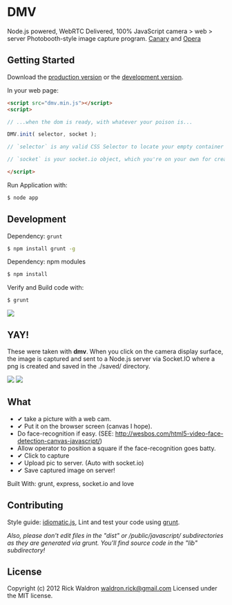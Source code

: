 # DMV

Node.js powered, WebRTC Delivered, 100% JavaScript camera > web > server Photobooth-style image capture program. [Canary](http://tools.google.com/dlpage/chromesxs) and [Opera](http://dev.opera.com/articles/view/labs-more-fun-using-the-web-with-getusermedia-and-native-pages/)

## Getting Started
Download the [production version][min] or the [development version][max].

[min]: https://raw.github.com/rwldrn/dmv/master/public/javascripts/dmv.min.js
[max]: https://raw.github.com/rwldrn/dmv/master/public/javascripts/dmv.js

In your web page:

```html
<script src="dmv.min.js"></script>
<script>

// ...when the dom is ready, with whatever your poison is...

DMV.init( selector, socket );

// `selector` is any valid CSS Selector to locate your empty container in the DOM

// `socket` is your socket.io object, which you're on your own for creating.

</script>
```

Run Application with:

```bash
$ node app
```

## Development


Dependency: `grunt`

```bash
$ npm install grunt -g
```


Dependency: npm modules

```bash
$ npm install
```


Verify and Build code with:

```bash
$ grunt
```



<img src="http://cache.gyazo.com/371f1171d2e19208f64adbbecb38b15d.png">


## YAY!

These were taken with **dmv**. When you click on the camera display surface, the image is captured and sent to a Node.js server via Socket.IO where a png is created and saved in the ./saved/ directory.

<img src="https://github.com/rwldrn/dmv/raw/master/yay/1330547437580.png">
<img src="https://github.com/rwldrn/dmv/raw/master/yay/1330547472702.png">



## What


 - ✔  take a picture with a web cam.
 - ✔  Put it on the browser screen (canvas I hope).
 - Do face-recognition if easy. (SEE: http://wesbos.com/html5-video-face-detection-canvas-javascript/)
 - Allow operator to position a square if the face-recognition goes batty.
 - ✔  Click to capture
 - ✔  Upload pic to server. (Auto with socket.io)
 - ✔  Save captured image on server!


Built With: grunt, express, socket.io and love

## Contributing
Style guide: [idiomatic.js](https://github.com/rwldrn/idiomatic.js), Lint and test your code using [grunt](https://github.com/cowboy/grunt).

_Also, please don't edit files in the "dist" or /public/javascript/ subdirectories as they are generated via grunt. You'll find source code in the "lib" subdirectory!_

## License
Copyright (c) 2012 Rick Waldron <waldron.rick@gmail.com>
Licensed under the MIT license.
